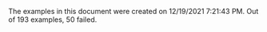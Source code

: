 
The examples in this document were created on 12/19/2021 7:21:43 PM. 
Out of 193 examples,
50 failed.

